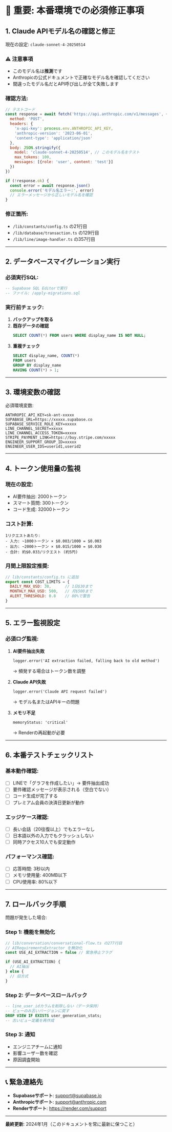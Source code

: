 # 🚨 重要: 本番環境での必須修正事項

## 1. **Claude APIモデル名の確認と修正**

現在の設定: `claude-sonnet-4-20250514`

### ⚠️ 注意事項
- このモデル名は**推測**です
- Anthropicの公式ドキュメントで正確なモデル名を確認してください
- 間違ったモデル名だとAPI呼び出しが全て失敗します

### 確認方法:
```javascript
// テストコード
const response = await fetch('https://api.anthropic.com/v1/messages', {
  method: 'POST',
  headers: {
    'x-api-key': process.env.ANTHROPIC_API_KEY,
    'anthropic-version': '2023-06-01',
    'content-type': 'application/json'
  },
  body: JSON.stringify({
    model: 'claude-sonnet-4-20250514', // このモデル名をテスト
    max_tokens: 100,
    messages: [{role: 'user', content: 'test'}]
  })
})

if (!response.ok) {
  const error = await response.json()
  console.error('モデル名エラー:', error)
  // エラーメッセージから正しいモデル名を確認
}
```

### 修正箇所:
- `/lib/constants/config.ts` の21行目
- `/lib/database/transaction.ts` の129行目
- `/lib/line/image-handler.ts` の357行目

---

## 2. **データベースマイグレーション実行**

### 必須実行SQL:
```sql
-- Supabase SQL Editorで実行
-- ファイル: /apply-migrations.sql
```

### 実行前チェック:
1. **バックアップを取る**
2. **既存データの確認**
   ```sql
   SELECT COUNT(*) FROM users WHERE display_name IS NOT NULL;
   ```
3. **重複チェック**
   ```sql
   SELECT display_name, COUNT(*)
   FROM users
   GROUP BY display_name
   HAVING COUNT(*) > 1;
   ```

---

## 3. **環境変数の確認**

必須環境変数:
```env
ANTHROPIC_API_KEY=sk-ant-xxxxx
SUPABASE_URL=https://xxxxx.supabase.co
SUPABASE_SERVICE_ROLE_KEY=xxxxx
LINE_CHANNEL_SECRET=xxxxx
LINE_CHANNEL_ACCESS_TOKEN=xxxxx
STRIPE_PAYMENT_LINK=https://buy.stripe.com/xxxxx
ENGINEER_SUPPORT_GROUP_ID=xxxxx
ENGINEER_USER_IDS=userid1,userid2
```

---

## 4. **トークン使用量の監視**

### 現在の設定:
- AI要件抽出: 2000トークン
- スマート質問: 300トークン
- コード生成: 32000トークン

### コスト計算:
```
1リクエストあたり:
- 入力: ~1000トークン × $0.003/1000 = $0.003
- 出力: ~2000トークン × $0.015/1000 = $0.030
- 合計: 約$0.033/リクエスト (約5円)
```

### 月間上限設定推奨:
```javascript
// lib/constants/config.ts に追加
export const COST_LIMITS = {
  DAILY_MAX_USD: 30,      // 1日$30まで
  MONTHLY_MAX_USD: 500,   // 月$500まで
  ALERT_THRESHOLD: 0.8    // 80%で警告
}
```

---

## 5. **エラー監視設定**

### 必須ログ監視:
1. **AI要件抽出失敗**
   ```
   logger.error('AI extraction failed, falling back to old method')
   ```
   → 頻発する場合はトークン数を調整

2. **Claude API失敗**
   ```
   logger.error('Claude API request failed')
   ```
   → モデル名またはAPIキーの問題

3. **メモリ不足**
   ```
   memoryStatus: 'critical'
   ```
   → Renderの再起動が必要

---

## 6. **本番テストチェックリスト**

### 基本動作確認:
- [ ] LINEで「グラフを作成したい」→ 要件抽出成功
- [ ] 要件確認メッセージが表示される（空白でない）
- [ ] コード生成が完了する
- [ ] プレミアム会員の決済日更新が動作

### エッジケース確認:
- [ ] 長い会話（20往復以上）でもエラーなし
- [ ] 日本語以外の入力でもクラッシュしない
- [ ] 同時アクセス10人でも安定動作

### パフォーマンス確認:
- [ ] 応答時間: 3秒以内
- [ ] メモリ使用量: 400MB以下
- [ ] CPU使用率: 80%以下

---

## 7. **ロールバック手順**

問題が発生した場合:

### Step 1: 機能を無効化
```javascript
// lib/conversation/conversational-flow.ts の277行目
// AIRequirementsExtractor を無効化
const USE_AI_EXTRACTION = false // 緊急停止フラグ

if (USE_AI_EXTRACTION) {
  // AI抽出
} else {
  // 旧方式
}
```

### Step 2: データベースロールバック
```sql
-- line_user_idカラムを削除しない（データ保持）
-- ビューのみ古いバージョンに戻す
DROP VIEW IF EXISTS user_generation_stats;
-- 古いビュー定義を再作成
```

### Step 3: 通知
- エンジニアチームに通知
- 影響ユーザー数を確認
- 原因調査開始

---

## 📞 緊急連絡先

- **Supabaseサポート**: support@supabase.io
- **Anthropicサポート**: support@anthropic.com
- **Renderサポート**: https://render.com/support

---

**最終更新**: 2024年1月（このドキュメントを常に最新に保つこと）